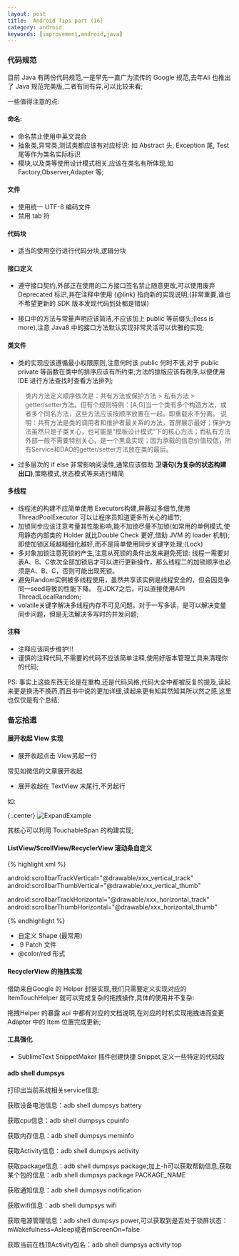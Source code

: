 ```yaml
---
layout: post
title:  Android Tips part (16)
category: android
keywords: [improvement,android,java]
---
```


### 代码规范

目前 Java 有两份代码规范,一是早先一直广为流传的 Google 规范,去年Ali 也推出了 Java 规范完美版,二者有同有异,可以比较来看;

一些值得注意的点: 

#### 命名: 

* 命名禁止使用中英文混合         
* 抽象类,异常类,测试类都应该有对应标识: 如  Abstract 头, Exception 尾, Test 尾等作为类名实际标识            
* 模块,以及类等使用设计模式相关,应该在类名有所体现,如 Factory,Observer,Adapter 等;    

#### 文件  

* 使用统一 UTF-8 编码文件         
* 禁用 tab 符              

#### 代码块  

* 适当的使用空行进行代码分块,逻辑分块           

#### 接口定义    
* 遵守接口契约,外部正在使用的二方接口签名禁止随意更改,可以使用废弃Deprecated 标识,并在注释中使用 {@link} 指向新的实现说明;(非常重要,谁也不希望更新的 SDK 版本发现代码到处都是错误)                

* 接口中的方法与常量声明应该简洁,不应该加上 public 等前缀头;(less is more),注意 Java8 中的接口方法默认实现非常灵活可以优雅的实现;

#### 类文件

* 类的实现应该遵循最小权限原则,注意何时该 public 何时不该,对于 public private 等函数在类中的排序应该有所约束;方法的排版应该有秩序,以便使用 IDE 进行方法查找时查看方法排列;

>   类内方法定义顺序依次是：共有方法或保护方法 > 私有方法 > getter/setter方法。但有个规则特例：[A,G]当一个类有多个构造方法，或者多个同名方法，这些方法应该按顺序放置在一起。即重载永不分离。 说明：共有方法是类的调用者和维护者最关系的方法，首屏展示最好；保护方法虽然只是子类关心，也可能是“模板设计模式”下的核心方法；而私有方法外部一般不需要特别关心，是一个黑盒实现；因为承载的信息价值较低，所有Service和DAO的getter/setter方法放在类的最后。  

* 过多层次的 if else 非常影响阅读性,通常应该借助 **卫语句(为复杂的状态构建出口)**,策略模式,状态模式等来进行精简

#### 多线程  

* 线程池的构建不应简单使用 Executors构建,屏蔽过多细节,使用ThreadPoolExecutor 可以让程序员知道更多所关心的细节;    
* 加锁同步应该注意考量其性能影响,能不加锁尽量不加锁(如常用的单例模式,使用静态内部类的 Holder 就比Double Check 更好,借助 JVM 的 loader 机制);即使加锁区域越精细化越好,而不是简单使用同步关键字处理;(Lock)
* 多对象加锁注意死锁的产生,注意从死锁的条件出发来避免死锁: 线程一需要对表A、B、C依次全部加锁后才可以进行更新操作，那么线程二的加锁顺序也必须是A、B、C，否则可能出现死锁。  
* 避免Random实例被多线程使用，虽然共享该实例是线程安全的，但会因竞争同一seed导致的性能下降。 在JDK7之后，可以直接使用API ThreadLocalRandom;       
* volatile关键字解决多线程内存不可见问题。对于一写多读，是可以解决变量同步问题，但是无法解决多写时的并发问题;

#### 注释

* 注释应该同步维护!!!   
* 谨慎的注释代码,不需要的代码不应该简单注释,使用好版本管理工具来清理你的代码;

PS: 事实上这些东西无论是在重构,还是代码风格,代码大全中都被反复的提及,读起来更是换汤不换药,而且书中说的更加详细,读起来更有知其然知其所以然之感,这里也仅仅是有个总结;

### 备忘拾遗 

#### 展开收起 View 实现

* 展开收起点击 View另起一行 

常见如微信的文章展开收起
          
* 展开收起在 TextView 末尾行,不另起行

如: 

{:.center}
![ExpandExample](http://7xqncp.com1.z0.glb.clouddn.com/ExpandExample.png)

其核心可以利用 TouchableSpan 的构建实现;

#### ListView/ScrollView/RecyclerView 滚动条自定义

{% highlight xml %} 

<!-- 垂直滚动条-->
android:scrollbarTrackVertical="@drawable/xxx_vertical_track"
android:scrollbarThumbVertical="@drawable/xxx_vertical_thumb"
<!-- 情况B ：水平滚动条-->
android:scrollbarTrackHorizontal="@drawable/xxx_horizontal_track"
android:scrollbarThumbHorizontal="@drawable/xxx_horizontal_thumb"

<!-- scrollbar 宽度(垂直 Bar) | 高度(水平 Bar) >
scrollbarSize="dp"
<!--Thumb 短条  Track 长条-->

{% endhighlight %}

* 自定义 Shape (最常用)
* .9 Patch 文件      
* @color/red 形式


#### RecyclerView 的拖拽实现

借助来自Google 的 Helper 封装实现,我们只需要定义实现对应的 ItemTouchHelper 就可以完成复杂的拖拽操作,具体的使用并不复杂: 

拖拽Helper 的暴露 api 中都有对应的文档说明,在对应的时机实现拖拽进而变更 Adapter 中的 Item 位置完成更新;

#### 工具强化

* SublimeText SnippetMaker 插件创建快捷 Snippet,定义一些特定的代码段   

#### adb shell dumpsys


打印出当前系统相关service信息: 

获取设备电池信息：adb shell dumpsys battery

获取cpu信息：adb shell dumpsys cpuinfo

获取内存信息：adb shell dumpsys meminfo

获取Activity信息：adb shell dumpsys activity

获取package信息：adb shell dumpsys package;加上-h可以获取帮助信息,获取某个包的信息：adb shell dumpsys package  PACKAGE_NAME

获取通知信息：adb shell dumpsys notification

获取wifi信息：adb shell dumpsys wifi

获取电源管理信息：adb shell dumpsys power,可以获取到是否处于锁屏状态：mWakefulness=Asleep或者mScreenOn=false

获取当前在栈顶Activity包名：adb shell dumpsys activity top
